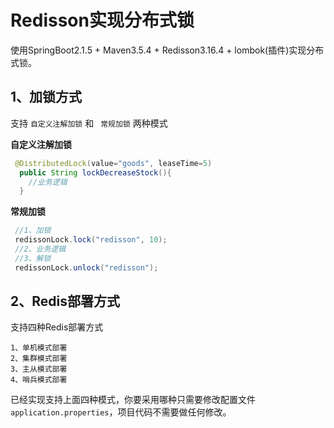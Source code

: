 # Redisson实现分布式锁

使用SpringBoot2.1.5 + Maven3.5.4 + Redisson3.16.4 + lombok(插件)实现分布式锁。

## 1、加锁方式

支持 `自定义注解加锁` 和 ` 常规加锁` 两种模式

**自定义注解加锁**

```java
 @DistributedLock(value="goods", leaseTime=5)
  public String lockDecreaseStock(){
    //业务逻辑
  }
```

**常规加锁**

```java
 //1、加锁
 redissonLock.lock("redisson", 10);
 //2、业务逻辑
 //3、解锁
 redissonLock.unlock("redisson");
```

## 2、Redis部署方式

支持四种Redis部署方式

```
1、单机模式部署
2、集群模式部署
3、主从模式部署
4、哨兵模式部署
```

已经实现支持上面四种模式，你要采用哪种只需要修改配置文件`application.properties`，项目代码不需要做任何修改。

<br>


